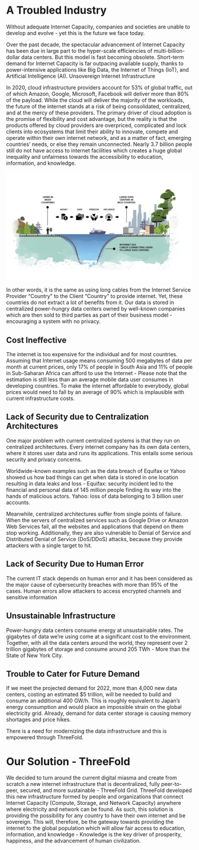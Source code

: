 # A Troubled Industry 

Without adequate Internet Capacity, companies and societies are unable to develop and evolve - yet this is the future we face today. 

Over the past decade, the spectacular advancement of Internet Capacity has been due in large part to the hyper-scale efficiencies of multi-billion-dollar data centers. But this model is fast becoming obsolete. Short-term demand for Internet Capacity is far outpacing available supply, thanks to power-intensive applications like Big Data, the Internet of Things (IoT), and Artificial Intelligence (AI). 
Unsovereign Internet Infrastructure 

In 2020, cloud infrastructure providers account for 53% of global traffic, out of which Amazon, Google, Microsoft, Facebook will deliver more than 80% of the payload. While the cloud will deliver the majority of the workloads, the future of the internet stands at a risk of being consolidated, centralized, and at the mercy of these providers. The primary driver of cloud adoption is the promise of flexibility and cost advantage, but the reality is that the products offered by cloud providers are overpriced, complicated and lock clients into ecosystems that limit their ability to innovate, compete and operate within their own internet network, and as a matter of fact, emerging countries’ needs, or else they remain unconnected. Nearly 3.7 billion people still do not have access to internet facilities which creates a huge global inequality and unfairness towards the accessibility to education, information, and knowledge. 

![](img/cable_.jpg)

In other words, it is the same as using long cables from the Internet Service Provider “Country” to the Client “Country” to provide internet. Yet, these countries do not extract a lot of benefits from it. Our data is stored in centralized power-hungry data centers owned by well-known companies which are then sold to third parties as part of their business model - encouraging a system with no privacy. 

## Cost Ineffective 

The internet is too expensive for the individual and for most countries. Assuming that Internet usage means consuming 500 megabytes of data per month at current prices, only 17% of people in South Asia and 11% of people in Sub-Saharan Africa can afford to use the Internet - Please note that the estimation is still less than an average mobile data user consumes in developing countries. To make the internet affordable to everybody, global prices would need to fall by an average of 90% which is implausible with current infrastructure costs. 

## Lack of Security due to Centralization Architectures  

One major problem with current centralized systems is that they run on centralized architectures. Every internet company has its own data centers, where it stores user data and runs its applications. This entails some serious security and privacy concerns. 

Worldwide-known examples such as the data breach of Equifax or Yahoo showed us how bad things can get when data is stored in one location resulting in data leaks and loss - Equifax: security incident led to the financial and personal data of 145 million people finding its way into the hands of malicious actors. Yahoo: loss of data belonging to 3 billion user accounts. 

Meanwhile, centralized architectures suffer from single points of failure. When the servers of centralized services such as Google Drive or Amazon Web Services fail, all the websites and applications that depend on them stop working. Additionally, they are also vulnerable to Denial of Service and Distributed Denial of Service (DoS/DDoS) attacks, because they provide attackers with a single target to hit.

## Lack of Security Due to Human Error 

The current IT stack depends on human error and it has been considered as the major cause of cybersecurity breaches with more than 95% of the cases. Human errors allow attackers to access encrypted channels and sensitive information 

## Unsustainable Infrastructure

Power-hungry data centers consume energy at unsustainable rates. The gigabytes of data we’re using come at a significant cost to the environment. Together, with all the data centers around the world, they represent over 2 trillion gigabytes of storage and consume around 205 TWh - More than the State of New York City. 

## Trouble to Cater for Future Demand

If we meet the projected demand for 2022, more than 4,000 new data centers, costing an estimated $5 trillion, will be needed to build and consume an additional 400 GW/h. This is roughly equivalent to Japan’s energy consumption and would place an impossible strain on the global electricity grid. Already, demand for data center storage is causing memory shortages and price hikes. 

There is a need for modernizing the data infrastructure and this is empowered through ThreeFold.

# Our Solution - ThreeFold

We decided to turn around the current digital miasma and create from scratch a new internet infrastructure that is decentralized, fully peer-to-peer, secured, and more sustainable - ThreeFold Grid. ThreeFold developed this new infrastructure formed by people and organizations that connect Internet Capacity (Compute, Storage, and Network Capacity) anywhere where electricity and network can be found. As such, this solution is providing the possibility for any country to have their own internet and be sovereign. This will, therefore, be the gateway towards providing the internet to the global population which will allow fair access to education, information, and knowledge - Knowledge is the key driver of prosperity, happiness, and the advancement of human civilization. 
